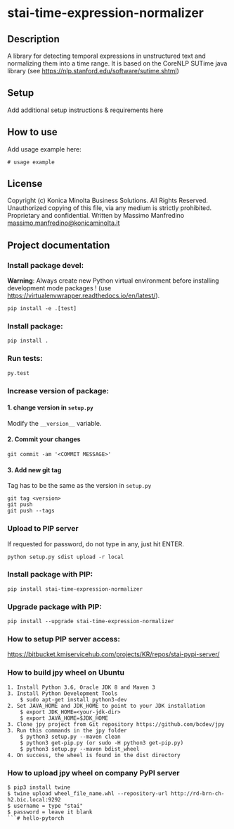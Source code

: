 # stai-time-expression-normalizer

## Description 

A library for detecting temporal expressions in unstructured text and normalizing them into a time range. It is based on the CoreNLP SUTime java library (see https://nlp.stanford.edu/software/sutime.shtml)

## Setup
Add additional setup instructions & requirements here

## How to use

Add usage example here:
```
# usage example
```


## License
Copyright (c) Konica Minolta Business Solutions. All Rights Reserved.
Unauthorized copying of this file, via any medium is strictly prohibited.
Proprietary and confidential.
Written by Massimo Manfredino <massimo.manfredino@konicaminolta.it>

## Project documentation

### Install package devel:
**Warning**: Always create new Python virtual environment before installing development mode packages
! (use https://virtualenvwrapper.readthedocs.io/en/latest/).
```
pip install -e .[test]
```

### Install package:

```
pip install .
```

### Run tests:

```
py.test
```

### Increase version of package:

#### 1. change version in ```setup.py```

Modify the ```__version__``` variable.

#### 2. Commit your changes
```
git commit -am '<COMMIT MESSAGE>'
```
#### 3. Add new git tag

Tag has to be the same as the version in ```setup.py```

```
git tag <version>
git push
git push --tags
```

### Upload to PIP server

If requested for password, do not type in any, just hit ENTER.

```
python setup.py sdist upload -r local
```

### Install package with PIP:

```
pip install stai-time-expression-normalizer
```

### Upgrade package with PIP:

```
pip install --upgrade stai-time-expression-normalizer
```

### How to setup PIP server access:

https://bitbucket.kmiservicehub.com/projects/KR/repos/stai-pypi-server/

### How to build jpy wheel on Ubuntu

```
1. Install Python 3.6, Oracle JDK 8 and Maven 3
3. Install Python Development Tools 
	$ sudo apt-get install python3-dev    
2. Set JAVA_HOME and JDK_HOME to point to your JDK installation
	$ export JDK_HOME=<your-jdk-dir>
	$ export JAVA_HOME=$JDK_HOME
3. Clone jpy project from Git repository https://github.com/bcdev/jpy
3. Run this commands in the jpy folder
	$ python3 setup.py --maven clean
	$ python3 get-pip.py (or sudo -H python3 get-pip.py)
	$ python3 setup.py --maven bdist_wheel
4. On success, the wheel is found in the dist directory
```

### How to upload jpy wheel on company PyPI server

```
$ pip3 install twine
$ twine upload wheel_file_name.whl --repository-url http://rd-brn-ch-h2.bic.local:9292
$ username = type "stai"
$ password = leave it blank
```# hello-pytorch
